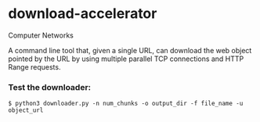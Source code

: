 # download-accelerator
Computer Networks

A command line tool that, given a single URL, can download the web object pointed by the URL by using multiple parallel TCP connections and HTTP Range requests.


### Test the downloader:
```
$ python3 downloader.py -n num_chunks -o output_dir -f file_name -u object_url
```




